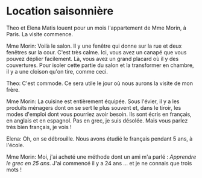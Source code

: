 # Location saisonnière

Theo et Elena Matis louent pour un mois l'appartement de Mme Morin, à Paris. La visite commence.

Mme Morin: Voilà le salon. Il y une fenêtre qui donne sur la rue et deux fenêtres sur la cour. C'est très calme. Ici, vous avez un canapé que vous pouvez déplier facilement. Là, vous avez un grand placard où il y des couvertures. Pour isoler cette partie du salon et la transformer en chambre, il y a une cloison qu'on tire, comme ceci.

Theo: C'est commode. Ce sera utile le jour où nous aurons la visite de mon frère.

Mme Morin: La cuisine est entièrement équipée. Sous l'évier, il y a les produits ménagers dont on se sert le plus souvent et, dans le tiroir, les modes d'emploi dont vous pourriez avoir besoin. Ils sont écris en français, en anglais et en espagnol. Pas en grec, je suis désolée. Mais vous parlez très bien français, je vois !

Elena: Oh, on se débrouille. Nous avons étudié le français pendant 5 ans, à l'école.

Mme Morin: Moi, j'ai acheté une méthode dont un ami m'a parlé : *Apprendre le grec en 25 ans*. J'ai commencé il y a 24 ans ... et je ne connais que trois mots !
